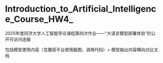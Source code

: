 # Introduction_to_Artificial_Intelligence_Course_HW4_
2025年度同济大学人工智能导论课程第四次作业——“大语言模型部署体验”的公开可访问连接

包括模型使用内容（含魔搭平台使用截图，调用代码）+ 模型输出内容横向对比文档
